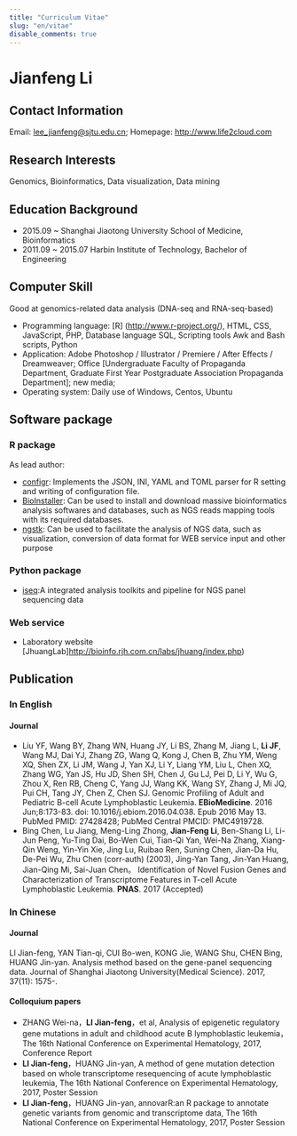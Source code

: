 ```yaml
---
title: "Curriculum Vitae"
slug: "en/vitae"
disable_comments: true
---
```


# Jianfeng Li

## Contact Information

Email: lee_jianfeng@sjtu.edu.cn; Homepage: <http://www.life2cloud.com>

## Research Interests

Genomics, Bioinformatics, Data visualization, Data mining

## Education Background

- 2015.09 ~  Shanghai Jiaotong University School of Medicine, Bioinformatics
- 2011.09 ~ 2015.07 Harbin Institute of Technology, Bachelor of Engineering

## Computer Skill

Good at genomics-related data analysis (DNA-seq and RNA-seq-based)

- Programming language: [R] (http://www.r-project.org/), HTML, CSS, JavaScript, PHP, Database language SQL, Scripting tools Awk and Bash scripts, Python
- Application: Adobe Photoshop / Illustrator / Premiere / After Effects / Dreamweaver; Office [Undergraduate Faculty of Propaganda Department, Graduate First Year Postgraduate Association Propaganda Department]; new media;
- Operating system: Daily use of Windows, Centos, Ubuntu

## Software package

### R package

As lead author:

- [configr](https://github.com/Miachol/configr): Implements the JSON, INI, YAML and TOML parser for R setting and writing of configuration file.
- [BioInstaller](https://github.com/JhuangLab/BioInstaller): Can be used to install and download massive bioinformatics analysis softwares and databases, such as NGS reads mapping tools with its required databases.
- [ngstk](https://github.com/JhuangLab/ngstk): Can be used to facilitate the analysis of NGS data, such as visualization, conversion of data format for WEB service input and other purpose

### Python package

- [iseq](https://github.com/JhuangLab/iseq):A integrated analysis toolkits and pipeline for NGS panel sequencing data

### Web service

- Laboratory website [JhuangLab]http://bioinfo.rjh.com.cn/labs/jhuang/index.php)

## Publication

### In English

#### Journal

- Liu YF, Wang BY, Zhang WN, Huang JY, Li BS, Zhang M, Jiang L, **Li JF**, Wang MJ, Dai YJ, Zhang ZG, Wang Q, Kong J, Chen B, Zhu YM, Weng XQ, Shen ZX, Li JM, Wang J, Yan XJ, Li Y, Liang YM, Liu L, Chen XQ, Zhang WG, Yan JS, Hu JD, Shen SH, Chen J, Gu LJ, Pei D, Li Y, Wu G, Zhou X, Ren RB, Cheng C, Yang JJ, Wang KK, Wang SY, Zhang J, Mi JQ, Pui CH, Tang JY, Chen Z, Chen SJ. Genomic Profiling of Adult and Pediatric B-cell Acute Lymphoblastic Leukemia. **EBioMedicine**. 2016 Jun;8:173-83. doi: 10.1016/j.ebiom.2016.04.038. Epub 2016 May 13. PubMed PMID: 27428428; PubMed Central PMCID: PMC4919728.
- Bing Chen, Lu Jiang, Meng-Ling Zhong, **Jian-Feng Li**, Ben-Shang Li, Li-Jun Peng, Yu-Ting Dai, Bo-Wen Cui, Tian-Qi Yan, Wei-Na Zhang, Xiang-Qin Weng, Yin-Yin Xie, Jing Lu, Ruibao Ren, Suning Chen, Jian-Da Hu, De-Pei Wu, Zhu Chen (corr-auth) (2003), Jing-Yan Tang, Jin-Yan Huang, Jian-Qing Mi, Sai-Juan Chen。 Identification of Novel Fusion Genes and Characterization of Transcriptome Features in T-cell Acute Lymphoblastic Leukemia. **PNAS**. 2017 (Accepted)

### In Chinese

#### Journal

LI Jian-feng, YAN Tian-qi, CUI Bo-wen, KONG Jie, WANG Shu, CHEN Bing, HUANG Jin-yan. Analysis method based on the gene-panel sequencing data. Journal of Shanghai Jiaotong University(Medical Science). 2017, 37(11): 1575-.

#### Colloquium papers

- ZHANG Wei-na，**LI Jian-feng**，et al, Analysis of epigenetic regulatory gene mutations in adult and childhood acute B lymphoblastic leukemia，The 16th National Conference on Experimental Hematology, 2017, Conference Report
- **LI Jian-feng**，HUANG Jin-yan, A method of gene mutation detection based on whole transcriptome resequencing of acute lymphoblastic leukemia, The 16th National Conference on Experimental Hematology, 2017, Poster Session
- **LI Jian-feng**，HUANG Jin-yan, annovarR:an R package to annotate genetic variants from genomic and transcriptome data, The 16th National Conference on Experimental Hematology, 2017, Poster Session
